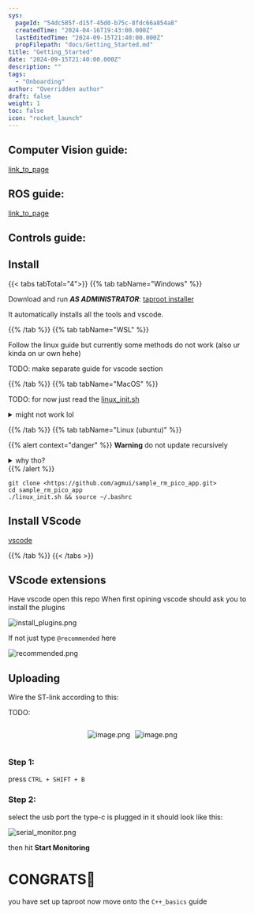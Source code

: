 ```yaml
---
sys:
  pageId: "54dc585f-d15f-45d0-b75c-8fdc66a854a8"
  createdTime: "2024-04-16T19:43:00.000Z"
  lastEditedTime: "2024-09-15T21:40:00.000Z"
  propFilepath: "docs/Getting_Started.md"
title: "Getting_Started"
date: "2024-09-15T21:40:00.000Z"
description: ""
tags:
  - "Onboarding"
author: "Overridden author"
draft: false
weight: 1
toc: false
icon: "rocket_launch"
---
```


## Computer Vision guide:

[link_to_page](86d45bc0-388b-4d26-8848-44f255f73d0e)

## ROS guide:

[link_to_page](3c76c1de-ec8f-46d6-8b0a-294005edc2d5)

## Controls guide:

## Install

{{< tabs tabTotal="4">}}
{{% tab tabName="Windows" %}}

Download and run _**AS ADMINISTRATOR**_: [taproot installer](https://github.com/Thornbots/TeachingFreshies/releases/tag/1.0)

It automatically installs all the tools and vscode.

{{% /tab %}}
{{% tab tabName="WSL" %}}

Follow the linux guide but currently some methods do not work (also ur kinda on ur own hehe)

TODO: make separate guide for vscode section

{{% /tab %}}
{{% tab tabName="MacOS" %}}

TODO: for now just read the [linux_init.sh](https://github.com/agmui/sample_rm_pico_app/blob/main/linux_init.sh)

<details>
<summary>might not work lol</summary>

`brew install libusb pkg-config`

Next install: [vscode](https://code.visualstudio.com/Download)

</details>

{{% /tab %}}
{{% tab tabName="Linux (ubuntu)" %}}

{{% alert context="danger" %}}
**Warning** do not update recursively
<details>
<summary>why tho?</summary>
There are some submodules that may go on for a while (like tinyusb) and I highly
recommend you don't need to get them.
If you want to see what submodules I update just look in `linux_init.sh`
</details>
{{% /alert %}}

```shell
git clone <https://github.com/agmui/sample_rm_pico_app.git>
cd sample_rm_pico_app
./linux_init.sh && source ~/.bashrc
```

## Install VScode

[vscode](https://code.visualstudio.com/Download)

{{% /tab %}}
{{< /tabs >}}

## VScode extensions

Have vscode open this repo
When first opining vscode should ask you to install the plugins

![install_plugins.png](https://prod-files-secure.s3.us-west-2.amazonaws.com/d518164a-d88e-44d1-a4ee-3adb3bd8bce0/89bd30f0-1825-4e77-867b-0a41ce370880/install_plugins.png?X-Amz-Algorithm=AWS4-HMAC-SHA256&X-Amz-Content-Sha256=UNSIGNED-PAYLOAD&X-Amz-Credential=ASIAZI2LB4664YHBH7RX%2F20250424%2Fus-west-2%2Fs3%2Faws4_request&X-Amz-Date=20250424T230801Z&X-Amz-Expires=3600&X-Amz-Security-Token=IQoJb3JpZ2luX2VjEIf%2F%2F%2F%2F%2F%2F%2F%2F%2F%2FwEaCXVzLXdlc3QtMiJIMEYCIQDPtwUzFpQXDQI%2BIBRu3qzDPAC6IUkis%2FuShc%2FutClZ5QIhAK6CsuvccrwaWcYkfAj7hBoWp%2FqF6zqbxFxI5bCwJT%2BcKv8DCCAQABoMNjM3NDIzMTgzODA1Igz8BBrGL4iOk9QE74kq3AOEbb%2FWeEMPtHrm%2FIdxXgEY7dNr9T7JpSnr08z7dd5N3CsjJGpjwI1eVfwGwFC%2FouJKKpIYWthTrLu81gpC8vSAvUGWgSRniiO%2BhqCEFDEsS7OBjVSxw88%2FK0gXsKEKTJo0pP6sxQXDJYMXY2XThSsqwhmCzNirW8HDDHyA4m4RqfWRt1xCr5q0OxkG6lL2BaPr4YbXA3n2zV0FjkONCxSTd2gRGoluyA3txn%2Foyh%2FJpVJ4sN2Pa4d0p2GdbHEBYgnR3IG88GHwOp1kE1Tkru8czBl4BTJtH6CRhFmy5vHw%2FIqKR7L6Osg5Kdayxur7508ZUHS%2FKPFHFH2OyXoG8A%2BlHMqbaXDpQJTfMCMM82hC%2FZmY%2BLLorr2dWTj3swn9SMm74yaRmemeL5yO0NSvnKAupGHb7oUGL%2FBcwM93ZHBeoAHK%2BSFfPgZXOLM3eCSqYHJuqMjtFrrXoUIwyc1IQuc9XZ7yMv0KGnj1Aw4g1vAGCORbkLkXD%2Fi47jqIISBqmhE6uzeeQb9%2BrZBLdU8aNP7yy9oBXiiSNyT92t6F%2B1%2FoYBMNutL2JHSZ4NlkrJHcd9s0wJ1ok8F3r1S6pB%2FUftUbze9hbqWnQib94fxThIn5SybOJRCACJFBbQTwHjCS9arABjqkAaOFWGoNeka7%2FE2ciOACWnw%2FCr12dahfA1d076oLWgEZql2Rdx7QTDjFNsu2MhVGGfRrKcV0oedFlP7Drdt3jtsarK5b62SoP0UWUP8zyhuhDvvdeVFwsrYw6HtFCi2oeETByBxKDgArKRlc%2FtJ51%2F%2F%2BkbuTjxXtzcEPDnzbBWm6VJ6ByW9KgFKa6V45Q1q%2B9%2F5z%2BPSNTrhJUpBtXobLjP9lqsLA&X-Amz-Signature=116af79962891a54c9e209a2bfae7233018dac2f9b05b70e0608d58779144d7d&X-Amz-SignedHeaders=host&x-id=GetObject)

If not just type `@recommended` here  

![recommended.png](https://prod-files-secure.s3.us-west-2.amazonaws.com/d518164a-d88e-44d1-a4ee-3adb3bd8bce0/61e661e9-5d85-4dfc-be0d-8d2097a5e793/recommended.png?X-Amz-Algorithm=AWS4-HMAC-SHA256&X-Amz-Content-Sha256=UNSIGNED-PAYLOAD&X-Amz-Credential=ASIAZI2LB4664YHBH7RX%2F20250424%2Fus-west-2%2Fs3%2Faws4_request&X-Amz-Date=20250424T230801Z&X-Amz-Expires=3600&X-Amz-Security-Token=IQoJb3JpZ2luX2VjEIf%2F%2F%2F%2F%2F%2F%2F%2F%2F%2FwEaCXVzLXdlc3QtMiJIMEYCIQDPtwUzFpQXDQI%2BIBRu3qzDPAC6IUkis%2FuShc%2FutClZ5QIhAK6CsuvccrwaWcYkfAj7hBoWp%2FqF6zqbxFxI5bCwJT%2BcKv8DCCAQABoMNjM3NDIzMTgzODA1Igz8BBrGL4iOk9QE74kq3AOEbb%2FWeEMPtHrm%2FIdxXgEY7dNr9T7JpSnr08z7dd5N3CsjJGpjwI1eVfwGwFC%2FouJKKpIYWthTrLu81gpC8vSAvUGWgSRniiO%2BhqCEFDEsS7OBjVSxw88%2FK0gXsKEKTJo0pP6sxQXDJYMXY2XThSsqwhmCzNirW8HDDHyA4m4RqfWRt1xCr5q0OxkG6lL2BaPr4YbXA3n2zV0FjkONCxSTd2gRGoluyA3txn%2Foyh%2FJpVJ4sN2Pa4d0p2GdbHEBYgnR3IG88GHwOp1kE1Tkru8czBl4BTJtH6CRhFmy5vHw%2FIqKR7L6Osg5Kdayxur7508ZUHS%2FKPFHFH2OyXoG8A%2BlHMqbaXDpQJTfMCMM82hC%2FZmY%2BLLorr2dWTj3swn9SMm74yaRmemeL5yO0NSvnKAupGHb7oUGL%2FBcwM93ZHBeoAHK%2BSFfPgZXOLM3eCSqYHJuqMjtFrrXoUIwyc1IQuc9XZ7yMv0KGnj1Aw4g1vAGCORbkLkXD%2Fi47jqIISBqmhE6uzeeQb9%2BrZBLdU8aNP7yy9oBXiiSNyT92t6F%2B1%2FoYBMNutL2JHSZ4NlkrJHcd9s0wJ1ok8F3r1S6pB%2FUftUbze9hbqWnQib94fxThIn5SybOJRCACJFBbQTwHjCS9arABjqkAaOFWGoNeka7%2FE2ciOACWnw%2FCr12dahfA1d076oLWgEZql2Rdx7QTDjFNsu2MhVGGfRrKcV0oedFlP7Drdt3jtsarK5b62SoP0UWUP8zyhuhDvvdeVFwsrYw6HtFCi2oeETByBxKDgArKRlc%2FtJ51%2F%2F%2BkbuTjxXtzcEPDnzbBWm6VJ6ByW9KgFKa6V45Q1q%2B9%2F5z%2BPSNTrhJUpBtXobLjP9lqsLA&X-Amz-Signature=99c1065480e18d3daf3e301049b99b35845d88ddf5e0f65925a4f197825effa3&X-Amz-SignedHeaders=host&x-id=GetObject)

## Uploading

Wire the ST-link according to this:

TODO:

<div style="display: flex;flex-direction: row; column-gap:10px; max-width: 630px;justify-content: center;">
<div>

![image.png](https://prod-files-secure.s3.us-west-2.amazonaws.com/d518164a-d88e-44d1-a4ee-3adb3bd8bce0/210ecb78-1116-4d7b-b9b7-2292f66fa2c2/image.png?X-Amz-Algorithm=AWS4-HMAC-SHA256&X-Amz-Content-Sha256=UNSIGNED-PAYLOAD&X-Amz-Credential=ASIAZI2LB4663SP3RD5U%2F20250424%2Fus-west-2%2Fs3%2Faws4_request&X-Amz-Date=20250424T230805Z&X-Amz-Expires=3600&X-Amz-Security-Token=IQoJb3JpZ2luX2VjEIf%2F%2F%2F%2F%2F%2F%2F%2F%2F%2FwEaCXVzLXdlc3QtMiJHMEUCIBuTuOT7b3eou0YJeLc8XFM7qPbhqlWx5f8d5u%2FgZiOpAiEA5QQR5qaX0mNNq1nGbPFRH9wJCbgwhOcGceew%2BVPGX30q%2FwMIIBAAGgw2Mzc0MjMxODM4MDUiDAqEBKR26TTjOIizaircA%2BR0ip5v3UdLwE3mOgYfO45LiJ9Htk6%2Fr93wmgDhNr8bZ%2FUTi19OL%2FPxH0xC2z%2BFOeb2nn%2Fpaxb2kBuRRUD12%2F1gTgIa7jxUGzQoO9XzyvOIRXCA2fV%2FPYAklu1T0bwyVWN49gl0Z8htsX4xsDLkLospfxuynMHjYs3dWnk9Cest23rAqSCEcl9sm2hH1me1rVbz76c7Ldz8uRZqbuG7haAh9cQ7g8tQpYkO7gBf9xGNuR2beXJdEa5NWjfBwD9UOtSZ2Sr8%2BR93z64cWfy1SpOFjEBzFVawVQjvik0Wgnz%2BHfyhyQNYTPqmO6f2V9Pl9Xg8EA3M6rQly9B2FYDwmPqKM4ZzThsQt31m7ZSgZNaPcicslawcH8hQhQtDQLgokOcq4z2DxcT2jTzgDQ2FGG3NR%2FwY4Vynk8KyRKp1yU%2FACnoEpf6SKKh8MvWIxy039Zq7XIkbdy7BZod7sCW2%2By9UL7gnIC2xqII7BXcGUzieKaK9T%2BrONVayKOZ2eObE4uFNBwtL825cJ2vZ3Cw5cH1wjyUDkKPsCwBhqIyJ%2BM0hw1NN5TsN5JdvPTOdkvbQobFf98Q05bV4o4AyVvjdL%2BKX1G6NyVD9PNkjGkornYiq5Ilzi2LzquwiRWM0MPH0qsAGOqUBmENNFC465nYyXYHho8rjWwxBrxQS6gIMtXC%2BxfkRmYJ5bnEOFYAExLrdm8RBMwyVCktmKLIj%2B0WcbiYD7CWPHLTnCnnJIatX9a8b9oB%2BGTwv5y28cm2UF9EFpkvvrxXzBUUHzKG535pDUvwwTJkw5Ty%2FqSgDTlq78ydVdPvJS9Tmg%2FWIjnwFEqZFjRvNkCS3fGTDcpWQLIjxyexi4%2FbvhE9g%2FcG%2F&X-Amz-Signature=a42696aa1cb86805b617d5ec844fa784d50c228ed70b5525cc653060acbf4008&X-Amz-SignedHeaders=host&x-id=GetObject)

</div>
<div>

![image.png](https://prod-files-secure.s3.us-west-2.amazonaws.com/d518164a-d88e-44d1-a4ee-3adb3bd8bce0/33a0fd0f-8ca6-4a86-8e09-26e95ded1fff/image.png?X-Amz-Algorithm=AWS4-HMAC-SHA256&X-Amz-Content-Sha256=UNSIGNED-PAYLOAD&X-Amz-Credential=ASIAZI2LB466RYHUW3WN%2F20250424%2Fus-west-2%2Fs3%2Faws4_request&X-Amz-Date=20250424T230805Z&X-Amz-Expires=3600&X-Amz-Security-Token=IQoJb3JpZ2luX2VjEIf%2F%2F%2F%2F%2F%2F%2F%2F%2F%2FwEaCXVzLXdlc3QtMiJHMEUCIDJ7yXiJTut%2FT874ph2ErkCQ%2BEI7c6xeIwQJDbSlOsUEAiEA9WNLakC2U8JnniA8uNhz8QG4DSRhMmDfbvdwJYGPFS0q%2FwMIIBAAGgw2Mzc0MjMxODM4MDUiDKzWd2RAe%2BqRG3LbzircAykym02S0pQeDZ23s3n4fGKAYaG1SQAKrqRX3hTDgTjlP3TMBt5XOGhKiNyYvUSxa1zpf6T7OxcLvutYYkGKVDNUZxmOszfkjR9T2Q21tVcGbEh1khxs8rVgRire8JFEJzCeEHZ2jdBxYC3YJxBsCQQAjPw3TmUgEg8uf4C%2Bm9ds4%2Fq%2FJ%2F%2BRNCB2WoFZlQKvo7H1gyJ8aSSXP7BGNoH24oQaHI7d7fM5vhq2KZ643ZHPHeBg3Yi9zQL5HOdUr5xIfaP04QNQQRqKtohoTzgsbtdU5IVVx6lHUUQgoU1dp86MJyZ43ony5DdBeTU5ux4arQqGPp3hC5hcfXWuTz6KUhzH6kGy89GwN%2FOoaPFf8GOJ1Gps%2Fy6e4Gq313cCBqxRWdJe7Q03FaOPuLf9rRvaWlhnJkISbV2u6XPG%2F%2F6E7SBT7FuqZ%2F%2FhVW%2FN1OEvRAzfWlUPjRyDeAi%2Bk0rWSJ45Ed0pz8Er0l3PDyBiBuH46qejMy5%2BLSiHTUte0XMWkN7mvxyvYSgZsxNUGEilPU%2BsZRf8Po5PqeUqBsyrQUFIwv8jZl3tQ4akVpw5ecwV%2BOeyvka%2FkeulCOcybdtlvyaHTaHOmgUQJ8bNE3TF%2Far3Qs6Fquj2TDE21EXkb%2Bi3MJL1qsAGOqUBHSvFN0K1yQcNB4WiAZ2f%2FU3z9tFXyNLQKd8fKYDeYsItjRJZvFZ4XxMtkW%2FquOa4%2BfRTY3vvGVg%2BXgolTDbAtkFnxTibc%2BFQEMgAfm%2FBFqGG6Lay8lfNWambgNCue%2BQUKhZuThi%2BylTpuiravQJaQIeudd94r7WmBNPviFCmjsDGr0XxfLf9qLKPF2A0GgR9J3nhiw38Ds3iXlosQ1HrCSZJwNBX&X-Amz-Signature=ea930b36387feba737d3c5ccfc67cb3dbd5199e377c0e5d15c61b532a5a3e1e5&X-Amz-SignedHeaders=host&x-id=GetObject)

</div>
</div>

### Step 1:

press `CTRL + SHIFT + B`

### Step 2:

select the usb port the type-c is plugged in it should look like this:

![serial_monitor.png](https://prod-files-secure.s3.us-west-2.amazonaws.com/d518164a-d88e-44d1-a4ee-3adb3bd8bce0/f03f4774-05d4-4393-b6a0-d5efb6d315ab/serial_monitor.png?X-Amz-Algorithm=AWS4-HMAC-SHA256&X-Amz-Content-Sha256=UNSIGNED-PAYLOAD&X-Amz-Credential=ASIAZI2LB4664YHBH7RX%2F20250424%2Fus-west-2%2Fs3%2Faws4_request&X-Amz-Date=20250424T230801Z&X-Amz-Expires=3600&X-Amz-Security-Token=IQoJb3JpZ2luX2VjEIf%2F%2F%2F%2F%2F%2F%2F%2F%2F%2FwEaCXVzLXdlc3QtMiJIMEYCIQDPtwUzFpQXDQI%2BIBRu3qzDPAC6IUkis%2FuShc%2FutClZ5QIhAK6CsuvccrwaWcYkfAj7hBoWp%2FqF6zqbxFxI5bCwJT%2BcKv8DCCAQABoMNjM3NDIzMTgzODA1Igz8BBrGL4iOk9QE74kq3AOEbb%2FWeEMPtHrm%2FIdxXgEY7dNr9T7JpSnr08z7dd5N3CsjJGpjwI1eVfwGwFC%2FouJKKpIYWthTrLu81gpC8vSAvUGWgSRniiO%2BhqCEFDEsS7OBjVSxw88%2FK0gXsKEKTJo0pP6sxQXDJYMXY2XThSsqwhmCzNirW8HDDHyA4m4RqfWRt1xCr5q0OxkG6lL2BaPr4YbXA3n2zV0FjkONCxSTd2gRGoluyA3txn%2Foyh%2FJpVJ4sN2Pa4d0p2GdbHEBYgnR3IG88GHwOp1kE1Tkru8czBl4BTJtH6CRhFmy5vHw%2FIqKR7L6Osg5Kdayxur7508ZUHS%2FKPFHFH2OyXoG8A%2BlHMqbaXDpQJTfMCMM82hC%2FZmY%2BLLorr2dWTj3swn9SMm74yaRmemeL5yO0NSvnKAupGHb7oUGL%2FBcwM93ZHBeoAHK%2BSFfPgZXOLM3eCSqYHJuqMjtFrrXoUIwyc1IQuc9XZ7yMv0KGnj1Aw4g1vAGCORbkLkXD%2Fi47jqIISBqmhE6uzeeQb9%2BrZBLdU8aNP7yy9oBXiiSNyT92t6F%2B1%2FoYBMNutL2JHSZ4NlkrJHcd9s0wJ1ok8F3r1S6pB%2FUftUbze9hbqWnQib94fxThIn5SybOJRCACJFBbQTwHjCS9arABjqkAaOFWGoNeka7%2FE2ciOACWnw%2FCr12dahfA1d076oLWgEZql2Rdx7QTDjFNsu2MhVGGfRrKcV0oedFlP7Drdt3jtsarK5b62SoP0UWUP8zyhuhDvvdeVFwsrYw6HtFCi2oeETByBxKDgArKRlc%2FtJ51%2F%2F%2BkbuTjxXtzcEPDnzbBWm6VJ6ByW9KgFKa6V45Q1q%2B9%2F5z%2BPSNTrhJUpBtXobLjP9lqsLA&X-Amz-Signature=9675f01e6592790c8e2cc53fb479af502ac1c32993259934cfd8052b35bbf71f&X-Amz-SignedHeaders=host&x-id=GetObject)

then hit **Start Monitoring**

# CONGRATS🎉

you have set up taproot now move onto the `C++_basics` guide
